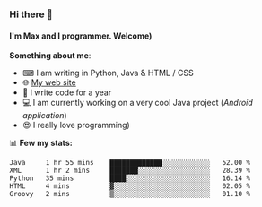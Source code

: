 ### Hi there 👋
#### I'm Max and I programmer. Welcome)

**Something about me**:
- ⌨ I am writing in Python, Java & HTML / CSS
- 🌐 [My web site](https://merive.herokuapp.com/)
- 🎈 I write code for a year
- 💻 I am currently working on a very cool Java project (*Android application*)
- 😍 I really love programming)

📊 **Few my stats:**
<!--START_SECTION:waka-->
```text
Java     1 hr 55 mins    █████████████░░░░░░░░░░░░   52.00 % 
XML      1 hr 2 mins     ███████░░░░░░░░░░░░░░░░░░   28.39 % 
Python   35 mins         ████░░░░░░░░░░░░░░░░░░░░░   16.14 % 
HTML     4 mins          ▓░░░░░░░░░░░░░░░░░░░░░░░░   02.05 % 
Groovy   2 mins          ▒░░░░░░░░░░░░░░░░░░░░░░░░   01.10 % 
```
<!--END_SECTION:waka-->
